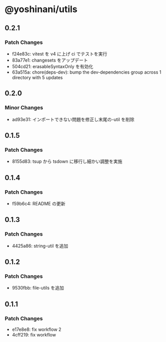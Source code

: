 # @yoshinani/utils

## 0.2.1

### Patch Changes

- f24e83c: vitest を v4 に上げ ci でテストを実行
- 83a77e1: changesets をアップデート
- 504cd21: erasableSyntaxOnly を有効化
- 63a515a: chore(deps-dev): bump the dev-dependencies group across 1 directory with 5 updates

## 0.2.0

### Minor Changes

- ad93e31: インポートできない問題を修正し末尾の-util を削除

## 0.1.5

### Patch Changes

- 8155d83: tsup から tsdown に移行し細かい調整を実施

## 0.1.4

### Patch Changes

- f59b6c4: README の更新

## 0.1.3

### Patch Changes

- 4425a86: string-util を追加

## 0.1.2

### Patch Changes

- 9530fbb: file-utils を追加

## 0.1.1

### Patch Changes

- e17e8e8: fix workflow 2
- 4cff219: fix workflow

